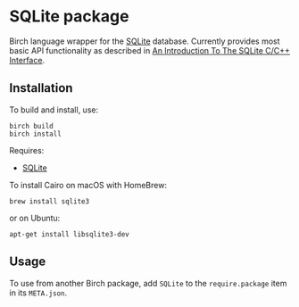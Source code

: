 # SQLite package

Birch language wrapper for the [SQLite](https://www.sqlite.org/) database. Currently provides most basic API functionality as described in [An Introduction To The SQLite C/C++ Interface](https://www.sqlite.org/cintro.html).


## Installation

To build and install, use:

    birch build
    birch install

Requires:

  * [SQLite](https://www.sqlite.org/)
    
To install Cairo on macOS with HomeBrew:

    brew install sqlite3

or on Ubuntu:

    apt-get install libsqlite3-dev

    
## Usage

To use from another Birch package, add `SQLite` to the `require.package` item in its `META.json`.
